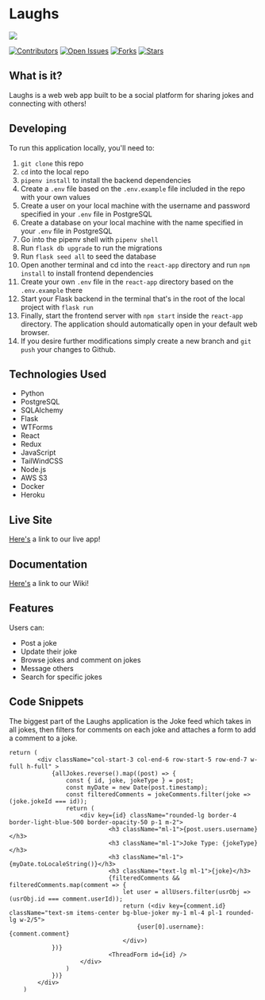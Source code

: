 # Laughs

<p align='left'>
    <img src="https://pairyopet.s3-us-west-1.amazonaws.com/pyp-logo-cropped.png">
</p>

[![Contributors](https://img.shields.io/github/contributors/markhv-code/Laughs)](https://www.github.com/markhv-code/Laughs/contributors)
[![Open Issues](https://img.shields.io/github/issues/markhv-code/Laughs)](https://www.github.com/markhv-code/Laughs/issues)
[![Forks](https://img.shields.io/github/forks/markhv-code/Laughs)](https://www.github.com/markhv-code/Laughs/forks)
[![Stars](https://img.shields.io/github/stars/markhv-code/Laughs)](https://www.github.com/markhv-code/Laughs/stars)

## What is it?

Laughs is a web web app built to be a social platform for sharing jokes and connecting with others!

## Developing

To run this application locally, you'll need to:

1. `git clone` this repo
2. `cd` into the local repo
3. `pipenv install` to install the backend dependencies
4. Create a `.env` file based on the `.env.example` file included in the repo with your own values
5. Create a user on your local machine with the username and password specified in your `.env` file in PostgreSQL
6. Create a database on your local machine with the name specified in your `.env` file in PostgreSQL
7. Go into the pipenv shell with `pipenv shell`
8. Run `flask db upgrade` to run the migrations
9. Run `flask seed all` to seed the database
10. Open another terminal and cd into the `react-app` directory and run `npm install` to install frontend dependencies
11. Create your own `.env` file in the `react-app` directory based on the `.env.example` there
12. Start your Flask backend in the terminal that's in the root of the local project with `flask run`
13. Finally, start the frontend server with `npm start` inside the `react-app` directory. The application should automatically open in your default web browser.
14. If you desire further modifications simply create a new branch and `git push` your changes to Github.

## Technologies Used

- Python
- PostgreSQL
- SQLAlchemy
- Flask
- WTForms
- React
- Redux
- JavaScript
- TailWindCSS
- Node.js
- AWS S3
- Docker
- Heroku


## Live Site

[Here's](https://laughs-app.herokuapp.com/) a link to our live app!

## Documentation

[Here's](https://github.com/markhv-code/Laughs/wiki/) a link to our Wiki!

## Features

Users can:

- Post a joke
- Update their joke
- Browse jokes and comment on jokes
- Message others
- Search for specific jokes

## Code Snippets
The biggest part of the Laughs application is the Joke feed which takes in all jokes, then filters for comments on each joke and attaches a form to add a comment to a joke. 

```
return (
        <div className="col-start-3 col-end-6 row-start-5 row-end-7 w-full h-full" >
            {allJokes.reverse().map((post) => {
                const { id, joke, jokeType } = post;
                const myDate = new Date(post.timestamp);
                const filteredComments = jokeComments.filter(joke => (joke.jokeId === id));
                return (
                    <div key={id} className="rounded-lg border-4 border-light-blue-500 border-opacity-50 p-1 m-2">
                            <h3 className="ml-1">{post.users.username}</h3>
                            <h3 className="ml-1">Joke Type: {jokeType}</h3>
                            <h3 className="ml-1">{myDate.toLocaleString()}</h3>
                            <h3 className="text-lg ml-1">{joke}</h3>
                            {filteredComments && filteredComments.map(comment => {
                                let user = allUsers.filter(usrObj => (usrObj.id === comment.userId));
                                return (<div key={comment.id} className="text-sm items-center bg-blue-joker my-1 ml-4 pl-1 rounded-lg w-2/5">
                                    {user[0].username}: {comment.comment}
                                </div>)
            })}
                            <ThreadForm id={id} />
                    </div>
                )
            })}
        </div>
    )
```



